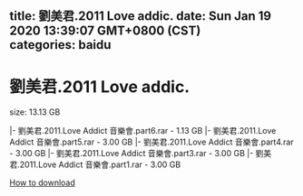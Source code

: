 
title: 劉美君.2011 Love addic.
date: Sun Jan 19 2020 13:39:07 GMT+0800 (CST)    
categories: baidu
---

# 劉美君.2011 Love addic.
size: 13.13 GB
 
 
|- 劉美君.2011.Love Addict 音樂會.part6.rar - 1.13 GB
|- 劉美君.2011.Love Addict 音樂會.part5.rar - 3.00 GB
|- 劉美君.2011.Love Addict 音樂會.part4.rar - 3.00 GB
|- 劉美君.2011.Love Addict 音樂會.part3.rar - 3.00 GB
|- 劉美君.2011.Love Addict 音樂會.part1.rar - 3.00 GB

[How to download](https://bpcam.bemobtrk.com/go/2ceec3aa-1ca2-46d6-b9ff-aaa5c184517c?jno=4147)